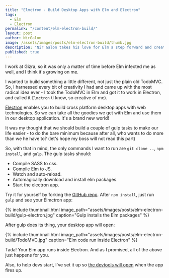 ```yaml
---
title: "Elmctron - Build Desktop Apps with Elm and Electron"
tags:
  - Elm
  - Electron
permalink: "/content/elm-electron-build/"
layout: post
author: NirGalon
image: /assets/images/posts/elm-electron-build/thumb.jpg
description: "Nir Galon takes his love for Elm a step forward and creates a dev tool for running Elm inside Electron."
published: true
---
```




I work at Gizra, so it was only a matter of time before Elm infected me as well, and I think it's growing on me.

I wanted to build something a little different, not just the plain old TodoMVC. So, I harnessed every bit of creativity I had and came up with the most radical idea ever - I took the TodoMVC in Elm and got it to work in Electron, and called it `Elmctron` (I know, so creative of me).

[Electron](http://electron.atom.io/) enables you to build cross platform desktop apps with web technologies. So we can take all the goodies we get with Elm and use them in our desktop application. It's a brand new world!

It was my thought that we should build a couple of gulp tasks to make our life easier - to do the bare minimum because after all, who wants to do more than we he have to? (let's hope my boss will not read this part)

So, with that in mind, the only commands I want to run are `git clone ..`, `npm install`, and `gulp`. The gulp tasks should:

 * Compile SASS to css.
 * Compile Elm to JS.
 * Watch and auto-reload.
 * Automagically download and install elm packages.
 * Start the electron app.

<!-- more -->

Try it for yourself by forking the [GitHub repo](https://github.com/nirgn975/Elmctron). After `npm install`, just run `gulp` and see your Elmctron app:

{% include thumbnail.html image_path="assets/images/posts/elm-electron-build/gulp-electron.jpg" caption="Gulp installs the Elm packages" %}

After gulp does its thing, your desktop app will open:

{% include thumbnail.html image_path="assets/images/posts/elm-electron-build/TodoMVC.jpg" caption="Elm code run inside Electron" %}

Tada! Your Elm app runs inside Electron. And as I promised, all of the above just happens for you.

Also, to help devs start, I've set it up so [the devtools will open](https://github.com/nirgn975/Elmctron/blob/master/main-electron.js#L31-L32) when the app fires up.

